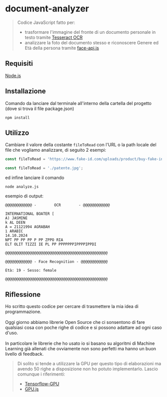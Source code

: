 # document-analyzer 

> Codice JavaScript fatto per:
> - trasformare l'immagine del fronte di un documento personale in testo tramite [Tesseract OCR](https://tesseract.projectnaptha.com/)
> - analizzare la foto del documento stesso e riconoscere Genere ed Età della persona tramite [face-api.js](https://justadudewhohacks.github.io/face-api.js/docs/index.html)

## Requisiti
[Node.js](https://nodejs.org/it/)

## Installazione
Comando da lanciare dal terminale all'interno della cartella del progetto (dove si trova il file package.json)
```console
npm install
```

## Utilizzo
Cambiare il valore della costante `fileToRead` con l'URL o la path locale del file che vogliamo analizzare, di seguito 2 esempi:

```js
const fileToRead = 'https://www.fake-id.com/uploads/product/buy-fake-international-boater-license-front.jpg';
```
```js
const fileToRead = './patente.jpg';
```
ed infine lanciare il comando
```console
node analyze.js
```

esempio di output:
```console
@@@@@@@@@@@@ -        OCR        - @@@@@@@@@@@@

INTERNATIONAL BOATER [
A) JASMINE
k AL DEEN
A = 21121994 AGRABAH
ì ARABIC
14.10.2024
NPT PP PP PP P PP ZPPO RIA
ELT OLIT TIZZI IE PL PP PPPPPPPIPPPPIPPDI

@@@@@@@@@@@@@@@@@@@@@@@@@@@@@@@@@@@@@@@@@@@@@@
```
```console
@@@@@@@@@@@@ - Face Recognition - @@@@@@@@@@@@

Età: 19 - Sesso: female

@@@@@@@@@@@@@@@@@@@@@@@@@@@@@@@@@@@@@@@@@@@@@@
```

## Riflessione
Ho scritto questo codice per cercare di trasmettere la mia idea di programmazione.<br><br>
Oggi giorno abbiamo librerie Open Source che ci sonsentono di fare qualsiasi cosa con poche righe di codice e si possono adattare ad ogni caso d'uso.<br><br>
In particolare le librerie che ho usato io si basano su algoritmi di Machine Learning già allenati che ovviamente non sono perfetti ma hanno un buon livello di feedback.
> Di solito si tende a utilizzare la GPU per questo tipo di elaborazioni ma avendo 50 righe a disposizione non ho potuto implementarlo. 
> Lascio comunque i riferimenti: 
> - [Tensorflow-GPU](https://www.npmjs.com/package/@tensorflow/tfjs-node-gpu)
> - [GPU.js](https://gpu.rocks/#/)

